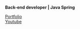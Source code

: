 **Back-end developer | Java Spring**

[Portfolio](https://iskander-rassulov.github.io/portfolio_iskander-rassulov/)  
[Youtube](https://www.youtube.com/@Iskandar-Rassulov/featured)
